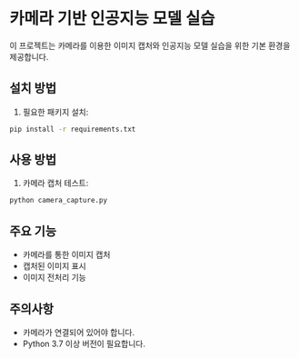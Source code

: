 # 카메라 기반 인공지능 모델 실습

이 프로젝트는 카메라를 이용한 이미지 캡처와 인공지능 모델 실습을 위한 기본 환경을 제공합니다.

## 설치 방법

1. 필요한 패키지 설치:
```bash
pip install -r requirements.txt
```

## 사용 방법

1. 카메라 캡처 테스트:
```bash
python camera_capture.py
```

## 주요 기능

- 카메라를 통한 이미지 캡처
- 캡처된 이미지 표시
- 이미지 전처리 기능

## 주의사항

- 카메라가 연결되어 있어야 합니다.
- Python 3.7 이상 버전이 필요합니다. 